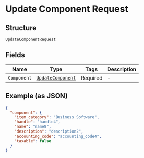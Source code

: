 
# Update Component Request

## Structure

`UpdateComponentRequest`

## Fields

| Name | Type | Tags | Description |
|  --- | --- | --- | --- |
| `Component` | [`UpdateComponent`](../../doc/models/update-component.md) | Required | - |

## Example (as JSON)

```json
{
  "component": {
    "item_category": "Business Software",
    "handle": "handle4",
    "name": "name8",
    "description": "description2",
    "accounting_code": "accounting_code4",
    "taxable": false
  }
}
```

